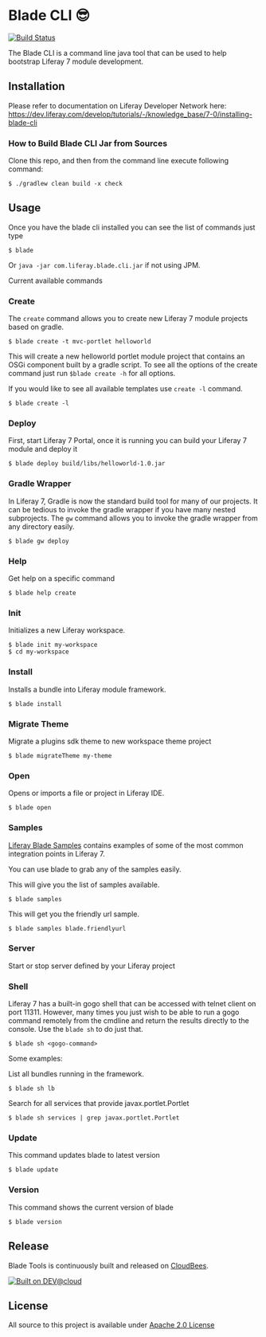 # Blade CLI :sunglasses:

[![Build Status](https://liferay-test-01.ci.cloudbees.com/job/liferay-blade-cli/badge/icon)](https://liferay-test-01.ci.cloudbees.com/job/liferay-blade-cli/)

The Blade CLI is a command line java tool that can be used to help bootstrap Liferay 7 module development.

## Installation

Please refer to documentation on Liferay Developer Network here: https://dev.liferay.com/develop/tutorials/-/knowledge_base/7-0/installing-blade-cli

### How to Build Blade CLI Jar from Sources

Clone this repo, and then from the command line execute following command:

```
$ ./gradlew clean build -x check
```

## Usage

Once you have the blade cli installed you can see the list of commands just type
```
$ blade
```

Or ```java -jar com.liferay.blade.cli.jar``` if not using JPM.

Current available commands

### Create

The ```create``` command allows you to create new Liferay 7 module projects based on gradle.

```
$ blade create -t mvc-portlet helloworld
```

This will create a new helloworld portlet module project that contains an OSGi component built by a gradle script.
 To see all the options of the create command just run ```$blade create -h``` for all options.

 If you would like to see all available templates use `create -l` command.

 ```
 $ blade create -l
 ```

### Deploy

First, start Liferay 7 Portal, once it is running you can build your Liferay 7 module and deploy it

```
$ blade deploy build/libs/helloworld-1.0.jar
```

### Gradle Wrapper

In Liferay 7, Gradle is now the standard build tool for many of our projects.  It can be tedious to invoke the gradle wrapper if you have many nested subprojects.
The ```gw``` command allows you to invoke the gradle wrapper from any directory easily.

```
$ blade gw deploy
```

###  Help

Get help on a specific command

```
$ blade help create
```

###  Init

Initializes a new Liferay workspace.

```
$ blade init my-workspace
$ cd my-workspace
```

### Install

Installs a bundle into Liferay module framework.

```
$ blade install  
```

### Migrate Theme

Migrate a plugins sdk theme to new workspace theme project

```
$ blade migrateTheme my-theme
```

### Open   

Opens or imports a file or project in Liferay IDE.

```
$ blade open
```

###  Samples

[Liferay Blade Samples](https://github.com/liferay/liferay-blade-samples) contains examples of some of the most common integration points in Liferay 7.

You can use blade to grab any of the samples easily.

This will give you the list of samples available.

```
$ blade samples
```

This will get you the friendly url sample.

```
$ blade samples blade.friendlyurl
```

### Server

Start or stop server defined by your Liferay project


### Shell

Liferay 7 has a built-in gogo shell that can be accessed with telnet client on port 11311.  However, many times you just wish
to be able to run a gogo command remotely from the cmdline and return the results directly to the console.  Use the ```blade sh``` to do just that.

```
$ blade sh <gogo-command>
```

Some examples:

List all bundles running in the framework.
```
$ blade sh lb
```

Search for all services that provide javax.portlet.Portlet
```
$ blade sh services | grep javax.portlet.Portlet
```

### Update

This command updates blade to latest version

```
$ blade update
```

### Version

This command shows the current version of blade

```
$ blade version
```

## Release
Blade Tools is continuously built and released on [CloudBees](https://liferay-test-01.ci.cloudbees.com/job/liferay-blade-cli/).

[![Built on DEV@cloud](http://www.cloudbees.com/sites/default/files/Button-Built-on-CB-1.png)](http://www.cloudbees.com/foss/foss-dev.cb)

## License
All source to this project is available under [Apache 2.0 License](/LICENSE.txt)
